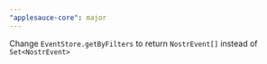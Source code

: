 ```yaml
---
"applesauce-core": major
---
```


Change `EventStore.getByFilters` to return `NostrEvent[]` instead of `Set<NostrEvent>`

